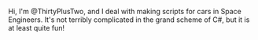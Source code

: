 Hi, I'm @ThirtyPlusTwo, and I deal with making scripts for cars in Space Engineers. It's not terribly complicated in the grand scheme of C#, but it is at least quite fun!
